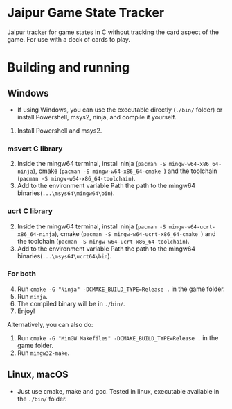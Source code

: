 # Jaipur Game State Tracker
Jaipur tracker for game states in C without tracking the card aspect of the game. For use with a deck of cards to play.

# Building and running
## Windows
- If using Windows, you can use the executable directly (`./bin/` folder) or install Powershell, msys2, ninja, and compile it yourself.

1. Install Powershell and msys2.
### msvcrt C library
2. Inside the mingw64 terminal, install ninja (```pacman -S mingw-w64-x86_64-ninja```), cmake (`pacman -S mingw-w64-x86_64-cmake `) and the toolchain (`pacman -S mingw-w64-x86_64-toolchain`).
3. Add to the environment variable Path the path to the mingw64 binaries(`...\msys64\mingw64\bin`).

### ucrt C library

2. Inside the mingw64 terminal, install ninja (```pacman -S mingw-w64-ucrt-x86_64-ninja```), cmake (`pacman -S mingw-w64-ucrt-x86_64-cmake `) and the toolchain (`pacman -S mingw-w64-ucrt-x86_64-toolchain`).
3. Add to the environment variable Path the path to the mingw64 binaries(`...\msys64\ucrt64\bin`).

### For both
4. Run `cmake -G "Ninja" -DCMAKE_BUILD_TYPE=Release .` in the game folder.
5. Run `ninja`.
6. The compiled binary will be in `./bin/`.
7. Enjoy!

Alternatively, you can also do:
1. Run `cmake -G "MinGW Makefiles" -DCMAKE_BUILD_TYPE=Release .` in the game folder.
2. Run `mingw32-make`.

## Linux, macOS
- Just use cmake, make and gcc. Tested in linux, executable available in the `./bin/` folder.
